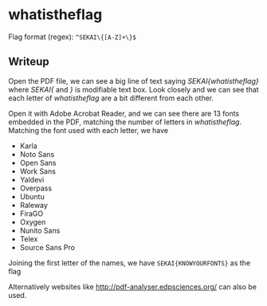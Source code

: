 # whatistheflag

Flag format (regex): `^SEKAI\{[A-Z]+\}$`

## Writeup

Open the PDF file, we can see a big line of text saying _SEKAI{whatistheflag}_ where _SEKAI{_ and _}_ is modifiable text box.
Look closely and we can see that each letter of _whatistheflag_ are a bit different from each other.

Open it with Adobe Acrobat Reader, and we can see there are 13 fonts embedded in the PDF, matching the number of letters in _whatistheflag_. Matching the font used with each letter, we have
- Karla
- Noto Sans
- Open Sans
- Work Sans
- Yaldevi
- Overpass
- Ubuntu
- Raleway
- FiraGO
- Oxygen
- Nunito Sans
- Telex
- Source Sans Pro

Joining the first letter of the names, we have `SEKAI{KNOWYOURFONTS}` as the flag

Alternatively websites like http://pdf-analyser.edpsciences.org/ can also be used.
